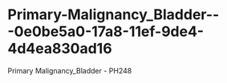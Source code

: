 # Primary-Malignancy_Bladder---0e0be5a0-17a8-11ef-9de4-4d4ea830ad16
Primary Malignancy_Bladder - PH248

